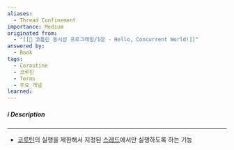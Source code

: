 ```yaml
---
aliases:
  - Thread Confinement
importance: Medium
originated from:
  - "[[📘 코틀린 동시성 프로그래밍/1장 - Hello, Concurrent World!]]"
answered by:
  - Book
tags:
  - Coroutine
  - 코루틴
  - Terms
  - 주요_개념
learned:
---
```

##### ℹ️ Description
---
- [코루틴](코루틴.md)의 실행을 제한해서 지정된 [스레드](스레드.md)에서만 실행하도록 하는 기능
